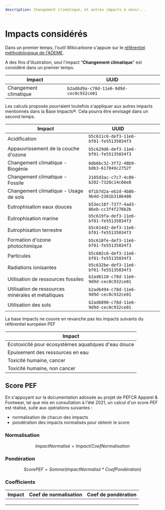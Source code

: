 ```yaml
---
description: Changement climatique, et autres impacts à venir...
---
```


# Impacts considérés

Dans un premier temps, l'outil Wikicarbone s'appuie sur le [référentiel méthodologique de l'ADEME](https://www.base-impact.ademe.fr).

A des fins d'illustration, seul l'impact “**Changement climatique**” est considéré dans un premier temps.

| Impact                | UUID                                   |
| --------------------- | -------------------------------------- |
| Changement climatique | `b2ad6d9a-c78d-11e6-9d9d-cec0c932ce01` |

Les calculs proposés pourraient toutefois s'appliquer aux autres impacts mentionnés dans la Base Impacts®. Cela pourra être envisagé dans un second temps.

| Impact                                             | UUID                                   |   |   |
| -------------------------------------------------- | -------------------------------------- | - | - |
| Acidification                                      | `b5c611c6-def3-11e6-bf01-fe55135034f3` |   |   |
| Appauvrissement de la couche d'ozone               | `b5c629d6-def3-11e6-bf01-fe55135034f3` |   |   |
| Changement climatique - Biogénie                   | `0db6bc32-3f72-48b9-bdb3-617849c2752f` |   |   |
| Changement climatique - Fossile                    | `2105d3ac-c7c7-4c80-b202-7328c14c66e8` |   |   |
| Changement climatique - Usage de sols              | `6f1b7d2a-eb2d-4b86-9b4d-2301b3186400` |   |   |
| Eutrophisation eaux douces                         | `b53ec18f-7377-4ad3-86eb-cc3f4f276b2b` |   |   |
| Eutrophisation marine                              | `b5c619fa-def3-11e6-bf01-fe55135034f3` |   |   |
| Eutrophisation terrestre                           | `b5c614d2-def3-11e6-bf01-fe55135034f3` |   |   |
| Formation d'ozone photochimique                    | `b5c610fe-def3-11e6-bf01-fe55135034f3` |   |   |
| Particules                                         | `b5c602c6-def3-11e6-bf01-fe55135034f3` |   |   |
| Radiations ionisantes                              | `b5c632be-def3-11e6-bf01-fe55135034f3` |   |   |
| Utilisation de ressources fossiles                 | `b2ad6110-c78d-11e6-9d9d-cec0c932ce01` |   |   |
| Utilisation de ressources minérales et métalliques | `b2ad6494-c78d-11e6-9d9d-cec0c932ce01` |   |   |
| Utilisation des sols                               | `b2ad6890-c78d-11e6-9d9d-cec0c932ce01` |   |   |

La base Impacts ne couvre en revanche pas les impacts suivants du référentiel européen PEF

| Impact                                              |
| --------------------------------------------------- |
| Ecotoxicité pour écosystèmes aquatiques d'eau douce |
| Epuisement des ressources en eau                    |
| Toxicité humaine, cancer                            |
| Toxicité humaine, non cancer                        |

## Score PEF

En s'appuyant sur la documentation adossée au projet de PEFCR Apparel & Footwear, tel que mis en consultation à l'été 2021, un calcul d'un score PEF est réalisé, suite aux opérations suivantes :&#x20;

* normalisation de chacun des impacts
* pondération des impacts normalisés pour obtenir le score

### Normalisation

$$
ImpactNormalisé = Impact / CoefNormalisation
$$

### Pondération

$$
ScorePEF = Somme (ImpactNormalisé * CoefPondération)
$$

### Coefficients

| Impact | Coef de normalisation | Coef de pondération |
| ------ | --------------------- | ------------------- |
|        |                       |                     |
|        |                       |                     |
|        |                       |                     |

